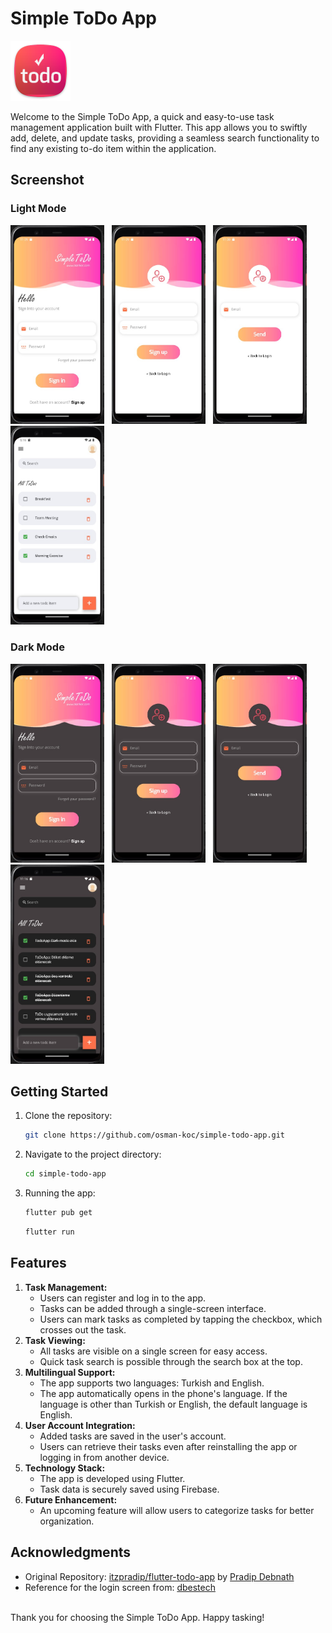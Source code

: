 # Simple ToDo App

<img src="assets/icons/app_icon.png" />

Welcome to the Simple ToDo App, a quick and easy-to-use task management application built with Flutter. This app allows you to swiftly add, delete, and update tasks, providing a seamless search functionality to find any existing to-do item within the application.

## Screenshot

### Light Mode

<img src="screenshot/login.jpg" width="150px"></img> &nbsp; <img src="screenshot/register.jpg" width="150px" /> &nbsp; <img src="screenshot/resetpassword.jpg" width="150px" /> &nbsp; <img src="screenshot/home.jpg" width="150px" />

### Dark Mode

<img src="screenshot/dark_login.jpg" width="150px"></img> &nbsp; <img src="screenshot/dark_register.jpg" width="150px" /> &nbsp; <img src="screenshot/dark_resetpassword.jpg" width="150px" /> &nbsp; <img src="screenshot/dark_home.jpg" width="150px" />

## Getting Started
1. Clone the repository:
   ```bash
   git clone https://github.com/osman-koc/simple-todo-app.git
   ```
2. Navigate to the project directory:
   ```bash
   cd simple-todo-app
   ```
3. Running the app:
   ```bash
   flutter pub get
   ```
   ```bash
   flutter run
   ```

## Features
1. **Task Management:**
   - Users can register and log in to the app.
   - Tasks can be added through a single-screen interface.
   - Users can mark tasks as completed by tapping the checkbox, which crosses out the task.
2. **Task Viewing:**
   - All tasks are visible on a single screen for easy access.
   - Quick task search is possible through the search box at the top.
3. **Multilingual Support:**
   - The app supports two languages: Turkish and English.
   - The app automatically opens in the phone's language. If the language is other than Turkish or English, the default language is English.
4. **User Account Integration:**
   - Added tasks are saved in the user's account.
   - Users can retrieve their tasks even after reinstalling the app or logging in from another device.
5. **Technology Stack:**
   - The app is developed using Flutter.
   - Task data is securely saved using Firebase.
6. **Future Enhancement:**
   - An upcoming feature will allow users to categorize tasks for better organization.

## Acknowledgments
- Original Repository: [itzpradip/flutter-todo-app](https://github.com/itzpradip/flutter-todo-app) by [Pradip Debnath](https://github.com/itzpradip)
- Reference for the login screen from: [dbestech](https://www.youtube.com/watch?v=o_ZeLqpqt90)

<br />
Thank you for choosing the Simple ToDo App. Happy tasking!
